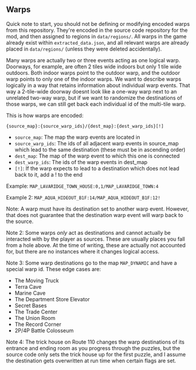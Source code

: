 ## Warps

Quick note to start, you should not be defining or modifying encoded warps from this repository. They're encoded in the
source code repository for the mod, and then assigned to regions in `data/regions/`. All warps in the game already exist
within `extracted_data.json`, and all relevant warps are already placed in `data/regions/` (unless they were deleted
accidentally).

Many warps are actually two or three events acting as one logical warp. Doorways, for example, are often 2 tiles wide
indoors but only 1 tile wide outdoors. Both indoor warps point to the outdoor warp, and the outdoor warp points to only
one of the indoor warps. We want to describe warps logically in a way that retains information about individual warp
events. That way a 2-tile-wide doorway doesnt look like a one-way warp next to an unrelated two-way warp, but if we want
to randomize the destinations of those warps, we can still get back each individual id of the multi-tile warp.

This is how warps are encoded:

`{source_map}:{source_warp_ids}/{dest_map}:{dest_warp_ids}[!]`

- `source_map`: The map the warp events are located in
- `source_warp_ids`: The ids of all adjacent warp events in source_map which lead to the same destination (these must be
in ascending order)
- `dest_map`: The map of the warp event to which this one is connected
- `dest_warp_ids`: The ids of the warp events in dest_map
- `[!]`: If the warp expects to lead to a destination which does not lead back to it, add a ! to the end

Example: `MAP_LAVARIDGE_TOWN_HOUSE:0,1/MAP_LAVARIDGE_TOWN:4`

Example 2: `MAP_AQUA_HIDEOUT_B1F:14/MAP_AQUA_HIDEOUT_B1F:12!`

Note: A warp must have its destination set to another warp event. However, that does not guarantee that the destination
warp event will warp back to the source.

Note 2: Some warps _only_ act as destinations and cannot actually be interacted with by the player as sources. These are
usually places you fall from a hole above. At the time of writing, these are actually not accounted for, but there are
no instances where it changes logical access.

Note 3: Some warp destinations go to the map `MAP_DYNAMIC` and have a special warp id. These edge cases are:

- The Moving Truck
- Terra Cave
- Marine Cave
- The Department Store Elevator
- Secret Bases
- The Trade Center
- The Union Room
- The Record Corner
- 2P/4P Battle Colosseum

Note 4: The trick house on Route 110 changes the warp destinations of its entrance and ending room as you progress
through the puzzles, but the source code only sets the trick house up for the first puzzle, and I assume the destination
gets overwritten at run time when certain flags are set.
